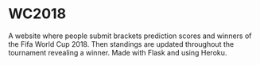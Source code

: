 # WC2018

A website where people submit brackets prediction scores and winners of the Fifa World Cup 2018. Then standings are updated throughout the tournament revealing a winner. Made with Flask and using Heroku.
